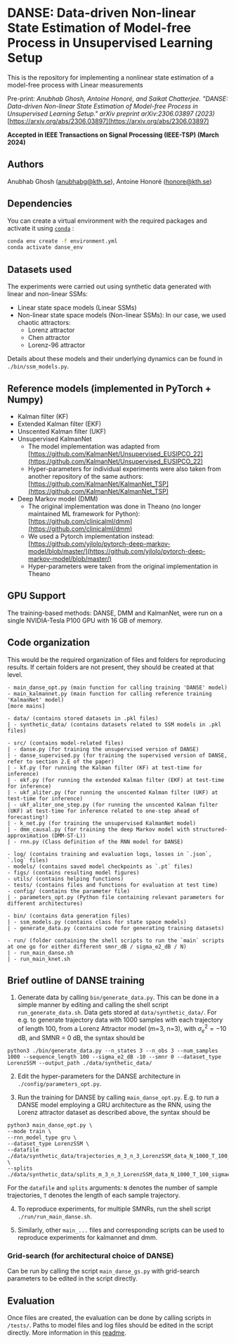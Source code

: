 # DANSE: Data-driven Non-linear State Estimation of Model-free Process in Unsupervised Learning Setup

This is the repository for implementing a nonlinear state estimation of a model-free process with Linear measurements 

Pre-print: *Anubhab Ghosh, Antoine Honoré, and Saikat Chatterjee. "DANSE: Data-driven Non-linear State Estimation of Model-free Process in Unsupervised Learning Setup." arXiv preprint arXiv:2306.03897 (2023)* [https://arxiv.org/abs/2306.03897](https://arxiv.org/abs/2306.03897)

**Accepted in IEEE Transactions on Signal Processing (IEEE-TSP) (March 2024)**

## Authors
Anubhab Ghosh (anubhabg@kth.se), Antoine Honoré (honore@kth.se)

## Dependencies
You can create a virtual environment with the required packages and activate it using [`conda`](https://packaging.python.org/en/latest/guides/installing-using-pip-and-virtual-environments/) :
```bash
conda env create -f environment.yml
conda activate danse_env
```

## Datasets used 

The experiments were carried out using synthetic data generated with linear and non-linear SSMs:

- Linear state space models (Linear SSMs)
- Non-linear state space models (Non-linear SSMs): In our case, we used chaotic attractors:
    - Lorenz attractor 
    - Chen attractor
    - Lorenz-96 attractor

Details about these models and their underlying dynamics can be found in `./bin/ssm_models.py`. 

## Reference models (implemented in PyTorch + Numpy)

- Kalman filter (KF)
- Extended Kalman filter (EKF)
- Unscented Kalman filter (UKF)
- Unsupervised KalmanNet
    - The model implementation was adapted from [https://github.com/KalmanNet/Unsupervised_EUSIPCO_22](https://github.com/KalmanNet/Unsupervised_EUSIPCO_22)
    - Hyper-parameters for individual experiments were also taken from another repository of the same authors: [https://github.com/KalmanNet/KalmanNet_TSP](https://github.com/KalmanNet/KalmanNet_TSP)
- Deep Markov model (DMM)
    - The original implementation was done in Theano (no longer maintained ML framework for Python): [https://github.com/clinicalml/dmm](https://github.com/clinicalml/dmm)
    - We used a Pytorch implementation instead: [https://github.com/yjlolo/pytorch-deep-markov-model/blob/master/](https://github.com/yjlolo/pytorch-deep-markov-model/blob/master/)
    - Hyper-parameters were taken from the original implementation in Theano

## GPU Support

The training-based methods: DANSE, DMM and KalmanNet, were run on a single NVIDIA-Tesla P100 GPU with 16 GB of memory. 

## Code organization
This would be the required organization of files and folders for reproducing results. If certain folders are not present, they should be created at that level.

````
- main_danse_opt.py (main function for calling training 'DANSE' model)
- main_kalmannet.py (main function for calling reference training 'KalmanNet' model)
[more mains]

- data/ (contains stored datasets in .pkl files)
| - synthetic_data/ (contains datasets related to SSM models in .pkl files)

- src/ (contains model-related files)
| - danse.py (for training the unsupervised version of DANSE)
| - danse_supervised.py (for training the supervised version of DANSE, refer to section 2.E of the paper)
| - kf.py (for running the Kalman filter (KF) at test-time for inference)
| - ekf.py (for running the extended Kalman filter (EKF) at test-time for inference)
| - ukf_aliter.py (for running the unscented Kalman filter (UKF) at test-time for inference)
| - ukf_aliter_one_step.py (for running the unscented Kalman filter (UKF) at test-time for inference related to one-step ahead of forecasting!)
| - k_net.py (for training the unsupervised KalmanNet model)
| - dmm_causal.py (for training the deep Markov model with structured-approximation (DMM-ST-L))
| - rnn.py (Class definition of the RNN model for DANSE)

- log/ (contains training and evaluation logs, losses in `.json`, `.log` files)
- models/ (contains saved model checkpoints as `.pt` files)
- figs/ (contains resulting model figures)
- utils/ (contains helping functions)
- tests/ (contains files and functions for evaluation at test time)
- config/ (contains the parameter file)
| - parameters_opt.py (Python file containing relevant parameters for different architectures)

- bin/ (contains data generation files)
| - ssm_models.py (contains class for state space models)
| - generate_data.py (contains code for generating training datasets)

- run/ (folder containing the shell scripts to run the `main` scripts at one go for either different smnr_dB / sigma_e2_dB / N)
| - run_main_danse.sh 
| - run_main_knet.sh
````

## Brief outline of DANSE training

1. Generate data by calling `bin/generate_data.py`. This can be done in a simple manner by editing and calling the shell script `run_generate_data.sh`. Data gets stored at `data/synthetic_data/`. For e.g. to generate trajectory data with 1000 samples with each trajectory of length 100, from a Lorenz Attractor model (m=3, n=3), with $\sigma_{e}^{2}= -10$ dB, and $\text{SMNR}$ = $0$ dB, the syntax should be 
````
python3 ./bin/generate_data.py --n_states 3 --n_obs 3 --num_samples 1000 --sequence_length 100 --sigma_e2_dB -10 --smnr 0 --dataset_type LorenzSSM --output_path ./data/synthetic_data/
````
2. Edit the hyper-parameters for the DANSE architecture in `./config/parameters_opt.py`.

3. Run the training for DANSE by calling `main_danse_opt.py`.  E.g. to run a DANSE model employing a GRU architecture as the RNN, using the Lorenz attractor dataset as described above, the syntax should be 
```
python3 main_danse_opt.py \
--mode train \
--rnn_model_type gru \
--dataset_type LorenzSSM \
--datafile ./data/synthetic_data/trajectories_m_3_n_3_LorenzSSM_data_N_1000_T_100_sigmae2_-10.0dB_smnr_0.0dB.pkl \
--splits ./data/synthetic_data/splits_m_3_n_3_LorenzSSM_data_N_1000_T_100_sigmae2_-10.0dB_smnr_0.0dB.pkl
```
For the `datafile` and `splits` arguments:
`N` denotes the number of sample trajectories, `T` denotes the length of each sample trajectory. 

4. To reproduce experiments, for multiple SMNRs, run the shell script `./run/run_main_danse.sh`.

5. Similarly, other `main_...` files and corresponding scripts can be used to reproduce experiments for kalmannet and dmm.


### Grid-search (for architectural choice of DANSE)

Can be run by calling the script `main_danse_gs.py` with grid-search parameters to be edited in the script directly. 

## Evaluation

Once files are created, the evaluation can be done by calling scripts in `/tests/`. Paths to model files and log files should be edited in the script directly. 
More information in this [readme](https://github.com/anubhabghosh/danse_jrnl/blob/main/tests/readme.md).
